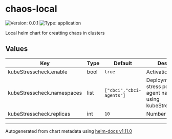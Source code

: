 # chaos-local

![Version: 0.0.1](https://img.shields.io/badge/Version-0.0.1-informational?style=flat-square) ![Type: application](https://img.shields.io/badge/Type-application-informational?style=flat-square)

Local helm chart for creatting chaos in clusters

## Values

| Key | Type | Default | Description |
|-----|------|---------|-------------|
| kubeStresscheck.enable | bool | `true` | Activation flag |
| kubeStresscheck.namespaces | list | `["cbci","cbci-agents"]` | Deployment of stress pods in the agent namespace using kubeStresscheckPod |
| kubeStresscheck.replicas | int | `10` | Number of replicas |

----------------------------------------------
Autogenerated from chart metadata using [helm-docs v1.11.0](https://github.com/norwoodj/helm-docs/releases/v1.11.0)
